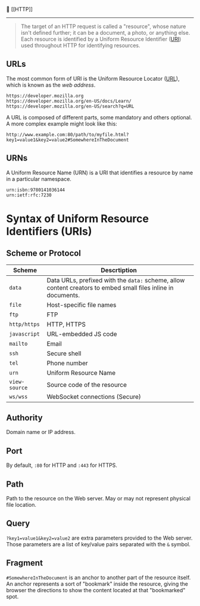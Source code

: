 🔗 [[HTTP]]

----
> The target of an HTTP request is called a "resource", whose nature isn't defined further; it can be a document, a photo, or anything else. Each resource is identified by a Uniform Resource Identifier ([URI](https://developer.mozilla.org/en-US/docs/Glossary/URI)) used throughout HTTP for identifying resources.

## URLs
The most common form of URI is the Uniform Resource Locator ([URL](https://developer.mozilla.org/en-US/docs/Glossary/URL)), which is known as the _web address_.
```
https://developer.mozilla.org
https://developer.mozilla.org/en-US/docs/Learn/
https://developer.mozilla.org/en-US/search?q=URL
```
A URL is composed of different parts, some mandatory and others optional. A more complex example might look like this:
```
http://www.example.com:80/path/to/myfile.html?key1=value1&key2=value2#SomewhereInTheDocument
```
## URNs
A Uniform Resource Name (URN) is a URI that identifies a resource by name in a particular namespace.
```
urn:isbn:9780141036144
urn:ietf:rfc:7230
```
# Syntax of Uniform Resource Identifiers (URIs)
## Scheme or Protocol
| Scheme | Descrtiption |
| ---- | ---- |
| `data` | Data URLs, prefixed with the `data:` scheme, allow content creators to embed small files inline in documents. |
| `file` | Host-specific file names |
| `ftp` | FTP |
| `http/https` | HTTP, HTTPS |
| `javascript` | URL-embedded JS code |
| `mailto` | Email |
| `ssh` | Secure shell |
| `tel` | Phone number |
| `urn` | Uniform Resource Name |
| `view-source` | Source code of the resource |
| `ws/wss` | WebSocket connections (Secure) |
## Authority
Domain name or IP address.
## Port
By default, `:80` for HTTP and `:443` for HTTPS.
## Path
Path to the resource on the Web server. May or may not represent physical file location.
## Query
`?key1=value1&key2=value2` are extra parameters provided to the Web server. Those parameters are a list of key/value pairs separated with the `&` symbol.
## Fragment
`#SomewhereInTheDocument` is an anchor to another part of the resource itself. An anchor represents a sort of "bookmark" inside the resource, giving the browser the directions to show the content located at that "bookmarked" spot.